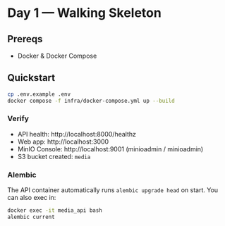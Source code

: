 # Day 1 — Walking Skeleton

## Prereqs
- Docker & Docker Compose

## Quickstart
```bash
cp .env.example .env
docker compose -f infra/docker-compose.yml up --build
```

### Verify
- API health: http://localhost:8000/healthz
- Web app: http://localhost:3000
- MinIO Console: http://localhost:9001 (minioadmin / minioadmin)
- S3 bucket created: `media`

### Alembic
The API container automatically runs `alembic upgrade head` on start.
You can also exec in:
```bash
docker exec -it media_api bash
alembic current
```
